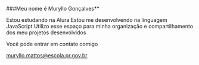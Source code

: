 ###Meu nome é Muryllo Gonçalves**

Estou estudando na Alura
Estou me desenvolvendo na linguagem JavaScript
Utilizo esse espaço para minha organização e compartilhamento dos meu projetos desenvolvidos

Você pode entrar em contato comigo

muryllo.mattos@escola.pr.gov.br



